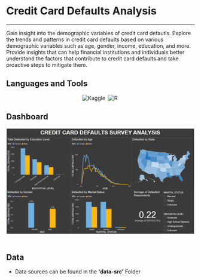 <link rel="stylesheet" href="https://cdn.jsdelivr.net/gh/devicons/devicon@v2.15.1/devicon.min.css">
          
# Credit Card Defaults Analysis

---
Gain insight into the demographic variables of credit card defautls. Explore the trends and patterns in credit card defaults based on various demographic variables such as age, gender, income, education, and more. Provide insights that can help financial institutions and individuals better understand the factors that contribute to credit card defaults and take proactive steps to mitigate them.


## Languages and Tools

<div align="center">
<img src="https://github.com/microsoft/PowerBI-Icons/blob/main/PNG/Power-BI.png?raw=true" title="Kaggle" alt="Kaggle" width="60"/>&nbsp;
<img src="https://github.com/microsoft/PowerBI-Icons/blob/main/PNG/Power-Query-Colored.png?raw=true" title="R" alt="R" width="60"/>&nbsp;
</div>

## Dashboard
<div align='center'>
<img src="./src/credit-card-defaults-analysis.png" title="Kaggle" alt="Kaggle"/>&nbsp;
</div>


## Data
- Data sources can be found in the **'data-src'** Folder
